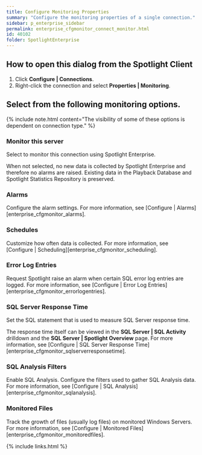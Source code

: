 ```yaml
---
title: Configure Monitoring Properties
summary: "Configure the monitoring properties of a single connection."
sidebar: p_enterprise_sidebar
permalink: enterprise_cfgmonitor_connect_monitor.html
id: 40102
folder: SpotlightEnterprise
---
```




## How to open this dialog from the Spotlight Client

1. Click **Configure \| Connections**.
2. Right-click the connection and select **Properties \| Monitoring**.


## Select from the following monitoring options.

{% include note.html content="The visibility of some of these options is dependent on connection type." %}

### Monitor this server

Select to monitor this connection using Spotlight Enterprise.

When not selected, no new data is collected by Spotlight Enterprise and therefore no alarms are raised. Existing data in the Playback Database and Spotlight Statistics Repository is preserved.

### Alarms

Configure the alarm settings. For more information, see [Configure \| Alarms][enterprise_cfgmonitor_alarms].

### Schedules

Customize how often data is collected. For more information, see [Configure \| Scheduling][enterprise_cfgmonitor_scheduling].

### Error Log Entries

Request Spotlight raise an alarm when certain SQL error log entries are logged. For more information, see [Configure \| Error Log Entries][enterprise_cfgmonitor_errorlogentries].

### SQL Server Response Time

Set the SQL statement that is used to measure SQL Server response time.

The response time itself can be viewed in the **SQL Server \| SQL Activity** drilldown and the **SQL Server \| Spotlight Overview** page. For more information, see [Configure \| SQL Server Response Time][enterprise_cfgmonitor_sqlserverresponsetime].

### SQL Analysis Filters

Enable SQL Analysis. Configure the filters used to gather SQL Analysis data. For more information, see [Configure \| SQL Analysis][enterprise_cfgmonitor_sqlanalysis].

### Monitored Files

Track the growth of files (usually log files) on monitored Windows Servers. For more information, see [Configure \| Monitored Files][enterprise_cfgmonitor_monitoredfiles].


{% include links.html %}
